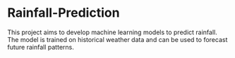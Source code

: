 # Rainfall-Prediction
This project aims to develop machine learning models to predict rainfall. The model is trained on historical weather data and can be used to forecast future rainfall patterns.
